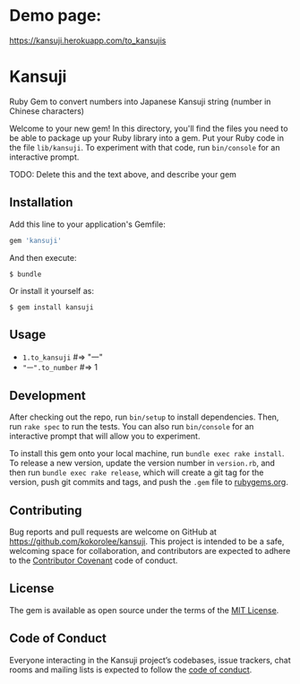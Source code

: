# Demo page:
https://kansuji.herokuapp.com/to_kansujis
# Kansuji

Ruby Gem to convert numbers into Japanese Kansuji string (number in Chinese characters)

Welcome to your new gem! In this directory, you'll find the files you need to be able to package up your Ruby library into a gem. Put your Ruby code in the file `lib/kansuji`. To experiment with that code, run `bin/console` for an interactive prompt.

TODO: Delete this and the text above, and describe your gem

## Installation

Add this line to your application's Gemfile:

```ruby
gem 'kansuji'
```

And then execute:

    $ bundle

Or install it yourself as:

    $ gem install kansuji

## Usage

- `1.to_kansuji` #=> "一"
- `"一".to_number` #=> 1

## Development

After checking out the repo, run `bin/setup` to install dependencies. Then, run `rake spec` to run the tests. You can also run `bin/console` for an interactive prompt that will allow you to experiment.

To install this gem onto your local machine, run `bundle exec rake install`. To release a new version, update the version number in `version.rb`, and then run `bundle exec rake release`, which will create a git tag for the version, push git commits and tags, and push the `.gem` file to [rubygems.org](https://rubygems.org).

## Contributing

Bug reports and pull requests are welcome on GitHub at https://github.com/kokorolee/kansuji. This project is intended to be a safe, welcoming space for collaboration, and contributors are expected to adhere to the [Contributor Covenant](http://contributor-covenant.org) code of conduct.

## License

The gem is available as open source under the terms of the [MIT License](https://opensource.org/licenses/MIT).

## Code of Conduct

Everyone interacting in the Kansuji project’s codebases, issue trackers, chat rooms and mailing lists is expected to follow the [code of conduct](https://github.com/kokorolee/kansuji/blob/master/CODE_OF_CONDUCT.md).
